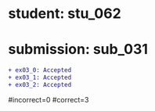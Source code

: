 # student: stu_062
# submission: sub_031

```diff
+ ex03_0: Accepted
+ ex03_1: Accepted
+ ex03_2: Accepted
```
#incorrect=0
#correct=3
